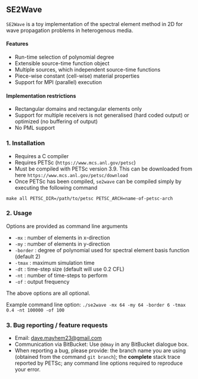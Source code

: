 ## SE2Wave ##

`SE2Wave` is a toy implementation of the spectral element method in 2D for wave propagation problems in heterogenous media.

#### Features 
* Run-time selection of polynomial degree
* Extensible source-time function object
* Multiple sources, which independent source-time functions
* Piece-wise constant (cell-wise) material properties
* Support for MPI (parallel) execution


#### Implementation restrictions
* Rectangular domains and rectangular elements only
* Support for multiple receivers is not generalised (hard coded output) or optimized (no buffering of output)
* No PML support


### 1. Installation ###
* Requires a C compiler
* Requires PETSc (`https://www.mcs.anl.gov/petsc`)
* Must be compiled with PETSc version 3.9. This can be downloaded from here `https://www.mcs.anl.gov/petsc/download`
* Once PETSc has been compiled, `se2wave` can be compiled simply by executing the following command
``` 
make all PETSC_DIR=/path/to/petsc PETSC_ARCH=name-of-petsc-arch
```

### 2. Usage ###

Options are provided as command line arguments

* `-mx` : number of elements in x-direction 
* `-my` : number of elements in y-direction 
* `-border` : degree of polynomial used for spectral element basis function (default 2)
* `-tmax` : maximum simulation time
* `-dt` : time-step size (default will use 0.2 CFL)
* `-nt` : number of time-steps to perform
* `-of` : output frequency

The above options are all optional.

Example command line option:
```./se2wave -mx 64 -my 64 -border 6 -tmax 0.4 -nt 100000 -of 100```

### 3. Bug reporting / feature requests ###

* Email: dave.mayhem23@gmail.com
* Communication via BitBucket: Use `@dmay` in any BitBucket dialogue box.
* When reporting a bug, please provide: the branch name you are using (obtained from the command `git branch`); the **complete** stack trace reported by PETSc; any command line options required to reproduce your error.
